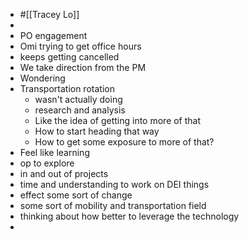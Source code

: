 - #[[Tracey Lo]]
-
- PO engagement
- Omi trying to get office hours
- keeps getting cancelled
- We take direction from the PM
- Wondering
- Transportation rotation
	- wasn't actually doing
	- research and analysis
	- Like the idea of getting into more of that
	- How to start heading that way
	- How to get some exposure to more of that?
- Feel like learning
- op to explore
- in and out of projects
- time and understanding to work on DEI things
- effect some sort of change
- some sort of mobility and transportation field
- thinking about how better to leverage the technology
-